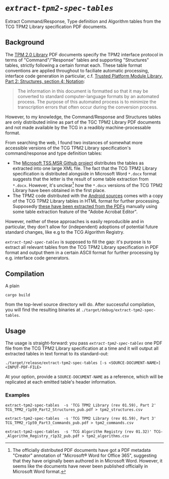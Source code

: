 # *`extract-tpm2-spec-tables`*
Extract Command/Response, Type definition and Algorithm tables from
the TCG TPM2 Library specification PDF documents.

## Background
The [TPM 2.0
Library](https://trustedcomputinggroup.org/resource/tpm-library-specification/)
PDF documents specify the TPM2 interface protocol in terms of
"Command"/"Response" tables and supporting "Structures" tables,
strictly following a certain format each. These table format
conventions are applied throughout to faciliate automatic processing,
interface code generation in particular, c.f. [Trusted Platform Module Library, Part 2: Structures, section 4:
Notation](https://trustedcomputinggroup.org/wp-content/uploads/TCG_TPM2_r1p59_Part2_Structures_pub.pdf):

> The information in this document is formatted so that it may be converted to standard computer-language
> formats by an automated process. The purpose of this automated process is to minimize the transcription
> errors that often occur during the conversion process.

However, to my knowledge, the Command/Response and Structures tables are only distributed inline as part of the TGC TPM2
Library PDF documents and not made available by the TCG in a readibly machine-processable format.

From searching the web, I found two instances of somewhat more accessible versions of the TCG TPM2 Library
specification's command/response and type definition tables:
- The [Microsoft TSS.MSR Github
  project](https://github.com/microsoft/TSS.MSR/tree/bda0a44643064ebc4984f6c5568563a0c5eef23f/TssCodeGen/TpmSpec)
  distributes the tables as extracted into one large XML file. The fact that the TCG TPM2 Library specification is
  distributed alongside in Microsoft Word `*.docx` format suggests that the letter is the result of some table
  extraction from `*.docx`. However, it's unclear[^1] how the `*.docx` versions of the TCG TPM2 Library have been
  obtained in the first place.
- The TPM2 code distributed with the [Android sources](https://android.googlesource.com/platform/external/tpm2/) comes
  with a copy of the TCG TPM2 Library tables in HTML format for further processing. Supposedly [these have been
  extracted from the
  PDFs](https://android.googlesource.com/platform/external/tpm2/+/6c62c47e1e3b90acb6525a934941c58a8a5c9faf) manually
  using some table extraction feature of the "Adobe Acrobat Editor".

However, neither of these approaches is easily reproducible and in particular, they don't allow for (independent)
adoptions of potential future standard changes, like e.g to the TCG Algorithm Registry.

*`extract-tpm2-spec-tables`* is supposed to fill the gap: it's purpose
is to extract all relevant tables from the TCG TPM2 Library
specification in PDF format and output them in a certain ASCII format for
further processing by e.g. interface code generators.

[^1]: The officially distributed PDF documents have got a PDF metadata "Creator" annotation of "Microsoft® Word for
      Office 365", suggesting that they have originally been authored in in Microsoft Word. However, it seems like the
      documents have never been published officially in Microsoft Word format.

## Compilation
A plain
```
cargo build
```
from the top-level source directory will do. After successful compilation, you will find the resulting binaries
at `./target/debug/extract-tpm2-spec-tables`.

## Usage

The usage is straight-forward: you pass *`extract-tpm2-spec-tables`* one PDF file from the TCG TPM2 Library
specification at a time and it will output all extracted tables in text format to its standard-out:
```
./target/release/extract-tpm2-spec-tables [-s <SOURCE-DOCUMENT-NAME>] <INPUT-PDF-FILE>
```
At your option, provide a `SOURCE-DOCUMENT-NAME` as a reference, which will be replicated at each emitted table's header
information.

### Examples
```
extract-tpm2-spec-tables  -s 'TCG TPM2 Library (rev 01.59), Part 2' TCG_TPM2_r1p59_Part2_Structures_pub.pdf > tpm2_structures.csv

```

```
extract-tpm2-spec-tables  -s 'TCG TPM2 Library (rev 01.59), Part 3' TCG_TPM2_r1p59_Part3_Commands_pub.pdf > tpm2_commands.csv

```

```
extract-tpm2-spec-tables  -s 'TCG Algorithm Registry (rev 01.32)' TCG-_Algorithm_Registry_r1p32_pub.pdf > tpm2_algorithms.csv
```
